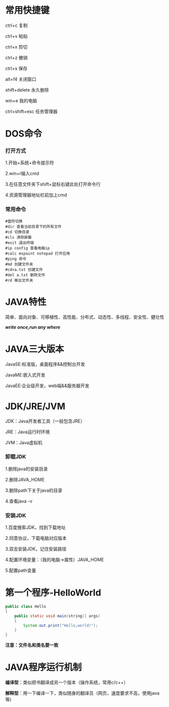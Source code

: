 # 常用快捷键

ctrl+c 复制

ctrl+v 粘贴

ctrl+x 剪切

ctrl+z 撤销

ctrl+s 保存

alt+f4 关闭窗口

shift+delete 永久删除

win+e 我的电脑

ctrl+shift+esc 任务管理器



# DOS命令

### 打开方式

1.开始+系统+命令提示符

2.win+r输入cmd

3.在任意文件夹下shift+鼠标右键此处打开命令行

4.资源管理器地址栏前加上cmd



### 常用命令

```shell
#盘符切换
#dir 查看当前目录下的所有文件
#cd 切换目录
#cls 清除屏幕
#exit 退出终端
#ip config 查看电脑ip
#calc mspaint notepad 打开应用
#ping 命令
#md 创建文件夹
#cd>a.txt 创建文件
#del a.txt 删除文件
#rd 移出文件夹
```



# JAVA特性

简单、面向对象、可移植性、高性能、分布式、动态性、多线程、安全性、健壮性

***write once,run any where***



# JAVA三大版本

JavaSE:标准版，桌面程序&&控制台开发

JavaME:嵌入式开发

JavaEE:企业级开发，web端&&服务器开发



# JDK/JRE/JVM

JDK：Java开发者工具（一般包含JRE）

JRE：Java运行时环境

JVM：Java虚拟机


### 卸载JDK

1.删除java的安装目录

2.删除JAVA_HOME

3.删除path下关于java的目录

4.查看java -v


### 安装JDK

1.百度搜索JDK，找到下载地址

2.同意协议，下载电脑对应版本

3.双击安装JDK，记住安装路径

4.配置环境变量：（我的电脑->属性）JAVA_HOME

5.配置path变量



# 第一个程序-HelloWorld

```java
public class Hello
{
    public static void main(string[] args)
    {
        System.out.print("Hello,world!");
    }
}
```

**注意：文件名和类名要一致**



# JAVA程序运行机制

**编译型**：类似把书翻译成另一个版本（操作系统，常用c/c++）

**解释型**：用一下编译一下，类似随身的翻译员（网页，速度要求不高，使用java等)
